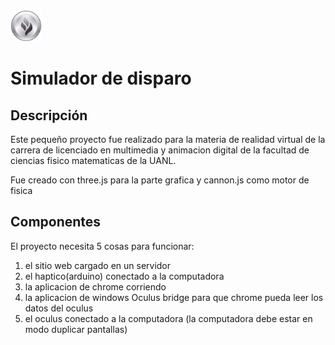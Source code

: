 <a target="_blank" href="http://www.davidreyes.tk/">
	<img src="ShootingSimulator/img/logo_128.png" height="50px" width="50px">
</a>

# Simulador de disparo

## Descripción
Este pequeño proyecto fue realizado para la materia de realidad virtual de la carrera de licenciado en multimedia y animacion digital de la facultad de ciencias fisico matematicas de la UANL.

Fue creado con three.js para la parte grafica y cannon.js como motor de fisica

## Componentes
El proyecto necesita 5 cosas para funcionar:

1. el sitio web cargado en un servidor
2. el haptico(arduino) conectado a la computadora
3. la aplicacion de chrome corriendo 
4. la aplicacion de windows Oculus bridge para que chrome pueda leer los datos del oculus
5. el oculus conectado a la computadora (la computadora debe estar en modo duplicar pantallas)

